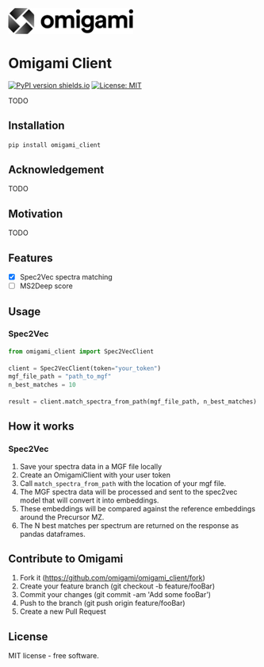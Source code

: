 <img src="./omigami-gradient.png" width="50%">

# Omigami Client

[![PyPI version shields.io](https://img.shields.io/pypi/v/omigami_client.svg)](https://pypi.python.org/pypi/omigami_client) [![License: MIT](https://img.shields.io/badge/License-MIT-yellow.svg)](https://opensource.org/licenses/MIT)

<!-- image:: https://img.shields.io/travis/datarevenue-berlin/omigami.svg :target: https://travis-ci.org/datarevenue-berlin/omigami -->

<!-- image:: https://readthedocs.org/projects/omigami/badge/?version=latest :target: https://omigami.readthedocs.io/en/latest/?badge=latest :alt: Documentation Status -->


TODO

## Installation

```sh
pip install omigami_client
```

## Acknowledgement

TODO

## Motivation

TODO

## Features

- [x] Spec2Vec spectra matching
- [ ] MS2Deep score

## Usage

### Spec2Vec

```python
from omigami_client import Spec2VecClient

client = Spec2VecClient(token="your_token")
mgf_file_path = "path_to_mgf"
n_best_matches = 10

result = client.match_spectra_from_path(mgf_file_path, n_best_matches)
```

## How it works

### Spec2Vec
1. Save your spectra data in a MGF file locally
2. Create an OmigamiClient with your user token
3. Call `match_spectra_from_path` with the location of your mgf file.
4. The MGF spectra data will be processed and sent to the spec2vec model that will convert it into embeddings. 
5. These embeddings will be compared against the reference embeddings around the Precursor MZ.
6. The N best matches per spectrum are returned on the response as pandas dataframes.  

## Contribute to Omigami

1. Fork it (https://github.com/omigami/omigami_client/fork)
2. Create your feature branch (git checkout -b feature/fooBar)
3. Commit your changes (git commit -am 'Add some fooBar')
4. Push to the branch (git push origin feature/fooBar)
5. Create a new Pull Request

## License
MIT license - free software.